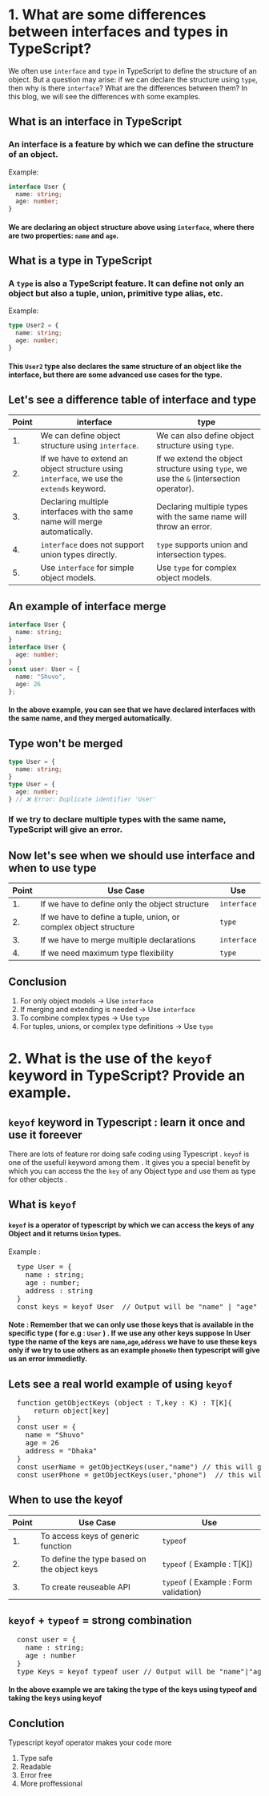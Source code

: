 # 1. What are some differences between interfaces and types in TypeScript?

We often use `interface` and `type` in TypeScript to define the structure of an object. But a question may arise: if we can declare the structure using `type`, then why is there `interface`? What are the differences between them? In this blog, we will see the differences with some examples.

## What is an interface in TypeScript

### An interface is a feature by which we can define the structure of an object.

Example:
```ts
interface User {
  name: string;
  age: number;
}
```

#### We are declaring an object structure above using `interface`, where there are two properties: `name` and `age`.

## What is a type in TypeScript

### A `type` is also a TypeScript feature. It can define not only an object but also a tuple, union, primitive type alias, etc.

Example:
```ts
type User2 = {
  name: string;
  age: number;
}
```

#### This `User2` type also declares the same structure of an object like the interface, but there are some advanced use cases for the type.

## Let's see a difference table of interface and type

| Point | interface | type |
|-------|-----------|------|
| 1.    | We can define object structure using `interface`. | We can also define object structure using `type`. |
| 2.    | If we have to extend an object structure using `interface`, we use the `extends` keyword. | If we extend the object structure using `type`, we use the `&` (intersection operator). |
| 3.    | Declaring multiple interfaces with the same name will merge automatically. | Declaring multiple types with the same name will throw an error. |
| 4.    | `interface` does not support union types directly. | `type` supports union and intersection types. |
| 5.    | Use `interface` for simple object models. | Use `type` for complex object models. |

## An example of interface merge

```ts
interface User {
  name: string;
}
interface User {
  age: number;
}
const user: User = {
  name: "Shuvo",
  age: 26
};
```

#### In the above example, you can see that we have declared interfaces with the same name, and they merged automatically.

## Type won't be merged

```ts
type User = {
  name: string;
}
type User = {
  age: number;
} // ❌ Error: Duplicate identifier 'User'
```

### If we try to declare multiple types with the same name, TypeScript will give an error.

## Now let's see when we should use interface and when to use type

| Point | Use Case | Use |
|-------|----------|-----|
| 1.    | If we have to define only the object structure | `interface` |
| 2.    | If we have to define a tuple, union, or complex object structure | `type` |
| 3.    | If we have to merge multiple declarations | `interface` |
| 4.    | If we need maximum type flexibility | `type` |

## Conclusion

1. For only object models → Use `interface`
2. If merging and extending is needed → Use `interface`
3. To combine complex types → Use `type`
4. For tuples, unions, or complex type definitions → Use `type`






# 2. What is the use of the `keyof` keyword in TypeScript? Provide an example.

## `keyof` keyword in Typescript : learn it once and use it foreever

There are lots of feature ror doing safe coding using Typescript . `keyof` is one of the usefull keyword among them . It gives you a special benefit by which you can access the the `key` of any Object type and use them as type for other objects .

## What is `keyof`
#### `keyof` is a operator of typescript by which we can access the keys of any Object and it returns `Union` types.
Example : 
<pre>
  type User = {
    name : string;
    age : number;
    address : string
  }
  const keys = keyof User  // Output will be "name" | "age" | "address"
</pre>
#### Note : Remember that we can only use those keys that is available in the specific type ( for e.g : `User` ) . If we use any other keys suppose In User type the name of the keys are `name`,`age`,`address` we have to use these keys only if we try to use others as an example `phoneNo` then typescript will give us an error immedietly.

## Lets see a real world example of using `keyof`
<pre>
  function getObjectKeys<T,K extends keyof T> (object : T,key : K) : T[K]{
      return object[key]
  }
  const user = {
    name = "Shuvo"
    age = 26
    address = "Dhaka"
  }
  const userName = getObjectKeys(user,"name") // this will give the key
  const userPhone = getObjectKeys(user,"phone")  // this will give error cause there is no key named `phone` in the `user` object
</pre>

## When to use the keyof

| Point | Use Case | Use |
|-------|----------|-----|
| 1.    |To access keys of generic function | `typeof` |
| 2.    | To define the type based on the object keys | `typeof` ( Example : T[K])|
| 3.    | To create reuseable API | `typeof` ( Example : Form validation)|


## `keyof` + `typeof` = strong combination
<pre>
  const user = {
    name : string;
    age : number
  }
  type Keys = keyof typeof user // Output will be "name"|"age"
</pre>
#### In the above example we are taking the type of the keys using typeof and taking the keys using keyof

## Conclution 
Typescript keyof operator makes your code more 
1. Type safe
2. Readable
3. Error free
4. More proffessional
